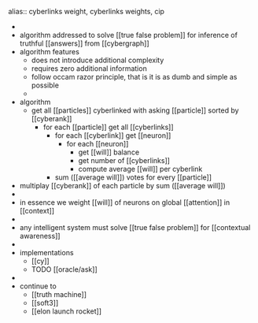 alias:: cyberlinks weight, cyberlinks weights, cip

-
- algorithm addressed to solve [[true false problem]] for inference of truthful [[answers]] from [[cybergraph]]
- algorithm features
	- does not introduce additional complexity
	- requires zero additional information
	- follow occam razor principle, that is it is as dumb and simple as possible
	-
- algorithm
	- get all [[particles]] cyberlinked with asking [[particle]] sorted by [[cyberank]]
		- for each [[particle]] get all [[cyberlinks]]
			- for each [[cyberlink]] get [[neuron]]
				- for each [[neuron]]
					- get [[will]] balance
					- get number of [[cyberlinks]]
					- compute average [[will]] per cyberlink
			- sum ([[average will]]) votes for every [[particle]]
- multiplay [[cyberank]] of each particle by sum ([[average will]])
-
- in essence we weight [[will]] of neurons on global [[attention]] in [[context]]
-
- any intelligent system must solve [[true false problem]] for [[contextual awareness]]
-
- implementations
	- [[cy]]
	- TODO [[oracle/ask]]
-
- continue to
	- [[truth machine]]
	- [[soft3]]
	- [[elon launch rocket]]